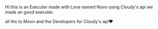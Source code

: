 Hi this is an Executer made with Love named Novo using Cloudy's api we made an good executer.




























all thx to Moon and the Developers for Cloudy's api❤️
